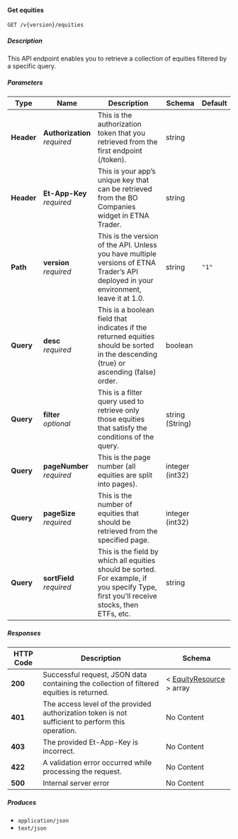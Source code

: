 
<a name="securities_getequities"></a>
#### Get equities
```
GET /v{version}/equities
```


##### Description
This API endpoint enables you to retrieve a collection of equities filtered by a specific query.


##### Parameters

|Type|Name|Description|Schema|Default|
|---|---|---|---|---|
|**Header**|**Authorization**  <br>*required*|This is the authorization token that you retrieved from the first endpoint (/token).|string||
|**Header**|**Et-App-Key**  <br>*required*|This is your app’s unique key that can be retrieved from the BO Companies widget in ETNA Trader.|string||
|**Path**|**version**  <br>*required*|This is the version of the API. Unless you have multiple versions of ETNA Trader’s API deployed in your environment, leave it at 1.0.|string|`"1"`|
|**Query**|**desc**  <br>*required*|This is a boolean field that indicates if the returned equities should be sorted in the descending (true) or ascending (false) order.|boolean||
|**Query**|**filter**  <br>*optional*|This is a filter query used to retrieve only those equities that satisfy the conditions of the query.|string (String)||
|**Query**|**pageNumber**  <br>*required*|This is the page number (all equities are split into pages).|integer (int32)||
|**Query**|**pageSize**  <br>*required*|This is the number of equities that should be retrieved from the specified page.|integer (int32)||
|**Query**|**sortField**  <br>*required*|This is the field by which all equities should be sorted. For example, if you specify Type, first you'll receive stocks, then ETFs, etc.|string||


##### Responses

|HTTP Code|Description|Schema|
|---|---|---|
|**200**|Successful request, JSON data containing the collection of filtered equities is returned.|< [EquityResource](#equityresource) > array|
|**401**|The access level of the provided authorization token is not sufficient to perform this operation.|No Content|
|**403**|The provided Et-App-Key is incorrect.|No Content|
|**422**|A validation error occurred while processing the request.|No Content|
|**500**|Internal server error|No Content|


##### Produces

* `application/json`
* `text/json`



